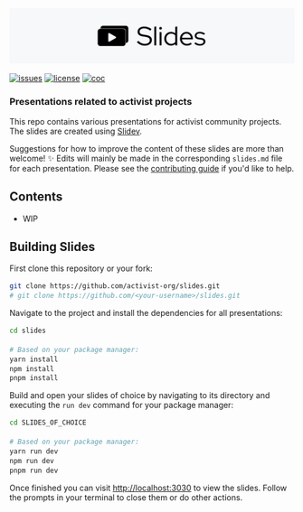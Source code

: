 <div align="center">
  <a href="https://github.com/activist-org/slides"><img src="https://raw.githubusercontent.com/activist-org/slides/main/.github/resources/SlidesGitHubBanner.png" width=1024 alt="Slides logo"></a>
</div>

[![issues](https://img.shields.io/github/issues/activist-org/slides?label=%20&logo=github)](https://github.com/activist-org/slides/issues)
[![license](https://img.shields.io/github/license/activist-org/slides.svg?label=%20)](LICENSE.txt)
[![coc](https://img.shields.io/badge/Contributor%20Covenant-ff69b4.svg)](.github/CODE_OF_CONDUCT.md)

### Presentations related to activist projects

This repo contains various presentations for activist community projects. The slides are created using [Slidev](https://github.com/slidevjs/slidev).

Suggestions for how to improve the content of these slides are more than welcome! ✨ Edits will mainly be made in the corresponding `slides.md` file for each presentation. Please see the [contributing guide](CONTRIBUTING.md) if you'd like to help.

## **Contents**

- WIP

## Building Slides

First clone this repository or your fork:

```bash
git clone https://github.com/activist-org/slides.git
# git clone https://github.com/<your-username>/slides.git
```

Navigate to the project and install the dependencies for all presentations:

```bash
cd slides

# Based on your package manager:
yarn install
npm install
pnpm install
```

Build and open your slides of choice by navigating to its directory and executing the `run dev` command for your package manager:

```bash
cd SLIDES_OF_CHOICE

# Based on your package manager:
yarn run dev
npm run dev
pnpm run dev
```

Once finished you can visit <http://localhost:3030> to view the slides. Follow the prompts in your terminal to close them or do other actions.
